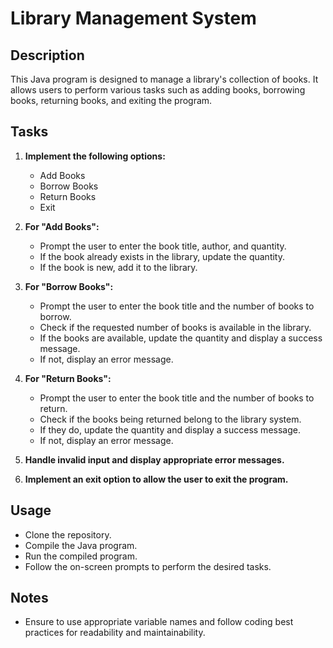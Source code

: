 # Library Management System

## Description

This Java program is designed to manage a library's collection of books. It allows users to perform various tasks such as adding books, borrowing books, returning books, and exiting the program.

## Tasks

1. **Implement the following options:**
    - Add Books
    - Borrow Books
    - Return Books
    - Exit

2. **For "Add Books":**
    - Prompt the user to enter the book title, author, and quantity.
    - If the book already exists in the library, update the quantity.
    - If the book is new, add it to the library.

3. **For "Borrow Books":**
    - Prompt the user to enter the book title and the number of books to borrow.
    - Check if the requested number of books is available in the library.
    - If the books are available, update the quantity and display a success message.
    - If not, display an error message.

4. **For "Return Books":**
    - Prompt the user to enter the book title and the number of books to return.
    - Check if the books being returned belong to the library system.
    - If they do, update the quantity and display a success message.
    - If not, display an error message.

5. **Handle invalid input and display appropriate error messages.**

6. **Implement an exit option to allow the user to exit the program.**

## Usage

- Clone the repository.
- Compile the Java program.
- Run the compiled program.
- Follow the on-screen prompts to perform the desired tasks.

## Notes

- Ensure to use appropriate variable names and follow coding best practices for readability and maintainability.

